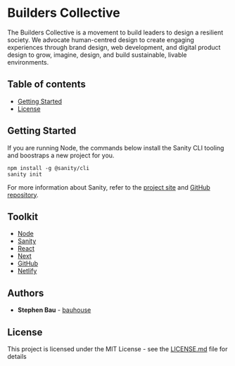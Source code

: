# Builders Collective

The Builders Collective is a movement to build leaders to design a resilient society. We advocate human-centred design to create engaging experiences through brand design, web development, and digital product design to grow, imagine, design, and build sustainable, livable environments.

## Table of contents

*  <a href="#getting-started">Getting Started</a>
*  <a href="#license">License</a>

## Getting Started

If you are running Node, the commands below install the Sanity CLI tooling and boostraps a new project for you.

```
npm install -g @sanity/cli
sanity init
```

For more information about Sanity, refer to the [project site](https://www.sanity.io/) and [GitHub repository](https://github.com/sanity-io/sanity).

## Toolkit

- [Node](https://nodejs.org/en/)
- [Sanity](https://www.sanity.io/)
- [React](https://reactjs.org/)
- [Next](https://nextjs.org/)
- [GitHub](https://github.com/)
- [Netlify](https://www.netlify.com/)

## Authors

* **Stephen Bau** - [bauhouse](https://github.com/bauhouse)

## License

This project is licensed under the MIT License - see the [LICENSE.md](LICENSE.md) file for details
